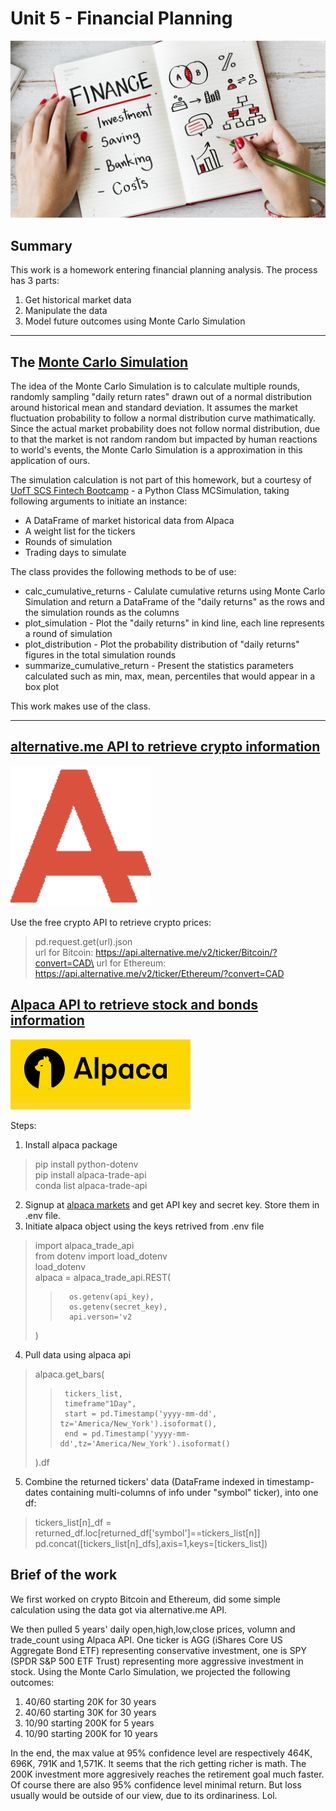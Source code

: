 # Unit 5 - Financial Planning

![Financial Planner](Images/financial-planner.png)

## Summary

This work is a homework entering financial planning analysis. The process has 3 parts:
1. Get historical market data
2. Manipulate the data
3. Model future outcomes using Monte Carlo Simulation 

---

## The [Monte Carlo Simulation](https://www.investopedia.com/terms/m/montecarlosimulation.asp)

The idea of the Monte Carlo Simulation is to calculate multiple rounds, randomly sampling "daily return rates" drawn out of a normal distribution around historical mean and standard deviation. It assumes the market fluctuation probability to follow a normal distribution curve mathimatically. Since the actual market probability does not follow normal distribution, due to that the market is not random random but impacted by human reactions to world's events, the Monte Carlo Simulation is a approximation in this application of ours.

The simulation calculation is not part of this homework, but a courtesy of [UofT SCS Fintech Bootcamp](https://bootcamp.learn.utoronto.ca/fintech/landing/?s=Google-Brand&pkw=%2Bu%20%2Bof%20%2Bt%20%2Bfintech&pcrid=656377915803&pmt=b&utm_source=google&utm_medium=cpc&utm_campaign=GGL%7CUNIVERSITY-OF-TORONTO%7CSEM%7CFINTECH%7C-%7COFL%7CTIER-1%7CALL%7CBRD%7CBMM%7CCore%7CGeneral&utm_term=%2Bu%20%2Bof%20%2Bt%20%2Bfintech&s=google&k=%2Bu%20%2Bof%20%2Bt%20%2Bfintech&utm_adgroupid=106469468377&utm_locationphysicalms=9000942&utm_matchtype=b&utm_network=g&utm_device=c&utm_content=656377915803&utm_placement=&gad=1&gclid=Cj0KCQjw1rqkBhCTARIsAAHz7K0yOYTbFIASPaTuRhhDs7EGyXiLAfBXK8VKAxWmH1fonsmkKzVo3zgaAhQhEALw_wcB&gclsrc=aw.ds.) - a Python Class MCSimulation, taking following arguments to initiate an instance:

* A DataFrame of market historical data from Alpaca
* A weight list for the tickers
* Rounds of simulation
* Trading days to simulate

The class provides the following methods to be of use:
* calc_cumulative_returns - Calulate cumulative returns using Monte Carlo Simulation and return a DataFrame of the "daily returns" as the rows and the simulation rounds as the columns
* plot_simulation - Plot the "daily returns" in kind line, each line represents a round of simulation
* plot_distribution - Plot the probability distribution of "daily returns" figures in the total simulation rounds
* summarize_cumulative_return - Present the statistics parameters calculated such as min, max, mean, percentiles that would appear in a box plot

This work makes use of the class.

---

## [alternative.me API to retrieve crypto information](https://alternative.me/crypto/)

[![Free Crypto API Documentation](Images/alternative.me.png)](https://alternative.me/crypto/api/)

Use the free crypto API to retrieve crypto prices:
>   pd.request.get(url).json\
>   url for Bitcoin: https://api.alternative.me/v2/ticker/Bitcoin/?convert=CAD\
>   url for Ethereum: https://api.alternative.me/v2/ticker/Ethereum/?convert=CAD

## [Alpaca API to retrieve stock and bonds information](https://alpaca.markets/)

[![alpaca](Images/alpaca.png)](https://alpaca.markets/docs/)

Steps:
1. Install alpaca package
>   pip install python-dotenv\
>   pip install alpaca-trade-api\
>   conda list alpaca-trade-api
2. Signup at [alpaca markets](https://app.alpaca.markets/login) and get API key and secret key. Store them in .env file.
3. Initiate alpaca object using the keys retrived from .env file
>   import alpaca_trade_api   
>   from dotenv import load_dotenv\
>   load_dotenv\
>   alpaca = alpaca_trade_api.REST(
>>       os.getenv(api_key),
>>       os.getenv(secret_key),
>>       api.verson='v2
>   )
4. Pull data using alpaca api
>   alpaca.get_bars(
>>      tickers_list,
>>      timeframe"1Day",
>>      start = pd.Timestamp('yyyy-mm-dd',     tz='America/New_York').isoformat(),
>>      end = pd.Timestamp('yyyy-mm-dd',tz='America/New_York').isoformat()
>   ).df
5. Combine the returned tickers' data (DataFrame indexed in timestamp-dates containing multi-columns of info under "symbol" ticker), into one df:
>   tickers_list[n]_df = returned_df.loc[returned_df['symbol']==tickers_list[n]]
>   pd.concat([tickers_list[n]_dfs],axis=1,keys=[tickers_list])

## Brief of the work

We first worked on crypto Bitcoin and Ethereum, did some simple calculation using the data got via alternative.me API.

We then pulled 5 years' daily open,high,low,close prices, volumn and trade_count using Alpaca API. One ticker is AGG (iShares Core US Aggregate Bond ETF) representing conservative investment, one is SPY (SPDR S&P 500 ETF Trust) representing more aggressive investment in stock. Using the Monte Carlo Simulation, we projected the following outcomes:
1. 40/60 starting 20K for 30 years
2. 40/60 starting 30K for 30 years
3. 10/90 starting 200K for 5 years
4. 10/90 starting 200K for 10 years

In the end, the max value at 95% confidence level are respectively 464K, 696K, 791K and 1,571K. It seems that the rich getting richer is math. The 200K investment more aggresively reaches the retirement goal much faster. Of course there are also 95% confidence level minimal return. But loss usually would be outside of our view, due to its ordinariness. Lol. 

